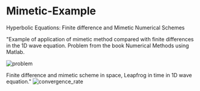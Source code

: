 # Mimetic-Example
Hyperbolic Equations: Finite difference and Mimetic Numerical Schemes

"Example of application of mimetic method compared with finite differences in the 1D wave equation.
Problem from the book Numerical Methods using Matlab.

![problem](https://github.com/tin7/Mimetic-Example/assets/87256238/c12a350a-54a3-4df6-a236-ff05a1c31c96)


Finite difference and mimetic scheme in space, Leapfrog in time in 1D wave equation."
![convergence_rate](https://github.com/tin7/Mimetic-Example/assets/87256238/44531625-3fd5-4ae6-ab22-04f1a35a9676)
